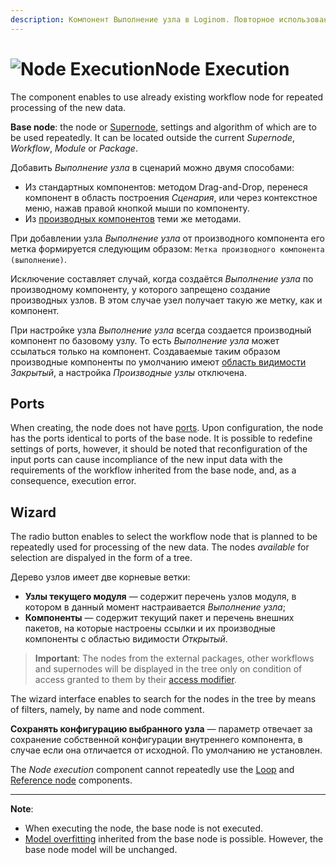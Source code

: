 ```yaml
---
description: Компонент Выполнение узла в Loginom. Повторное использование имеющегося узла. Базовый узел. Мастер настройки.
---
```

# ![Node Execution](./../../images/icons/components/script-deductor_default.svg)Node Execution

The component enables to use already existing workflow node for repeated processing of the new data.

**Base node**: the node or [Supernode](./supernode.md), settings and algorithm of which are to be used repeatedly. It can be located outside the current *Supernode*, *Workflow*, *Module* or *Package*.

Добавить *Выполнение узла* в сценарий можно двумя способами:

* Из стандартных компонентов: методом Drag-and-Drop, перенеся компонент в область построения *Сценария*, или через контекстное меню, нажав правой кнопкой мыши по компоненту.
* Из [производных компонентов](../../workflow/derived-component.md) теми же методами.

При добавлении узла *Выполнение узла* от производного компонента его метка формируется следующим образом: `Метка производного компонента (выполнение)`.

Исключение составляет случай, когда создаётся *Выполнение узла* по производному компоненту, у которого запрещено создание производных узлов. В этом случае узел получает такую же метку, как и компонент.

При настройке узла *Выполнение узла* всегда создается производный компонент по базовому узлу. То есть *Выполнение узла* может ссылаться только на компонент. Создаваемые таким образом производные компоненты по умолчанию имеют [область видимости](../../workflow/access-modifier.md) *Закрытый*, а настройка *Производные узлы* отключена.

## Ports

When creating, the node does not have [ports](./../../workflow/ports/README.md). Upon configuration, the node has the ports identical to ports of the base node. It is possible to redefine settings of ports, however, it should be noted that reconfiguration of the input ports can cause incompliance of the new input data with the requirements of the workflow inherited from the base node, and, as a consequence, execution error.

## Wizard

The radio button enables to select the workflow node that is planned to be repeatedly used for processing of the new data. The nodes *available* for selection are dispalyed in the form of a tree.

Дерево узлов имеет две корневые ветки:

* **Узлы текущего модуля** — содержит перечень узлов модуля, в котором в данный момент настраивается *Выполнение узла*;
* **Компоненты** — содержит текущий пакет и перечень внешних пакетов, на которые настроены ссылки и их производные компоненты с областью видимости *Открытый*.

> **Important**: The nodes from the external packages, other workflows and supernodes will be displayed in the tree only on condition of access granted to them by their [access modifier](./../../workflow/access-modifier.md).

The wizard interface enables to search for the nodes in the tree by means of filters, namely, by name and node comment.

**Сохранять конфигурацию выбранного узла** — параметр отвечает за сохранение собственной конфигурации внутреннего компонента, в случае если она отличается от исходной. По умолчанию не установлен.

The *Node execution* component cannot repeatedly use the [Loop](./loop.md) and [Reference node](./reference-node.md) components.


-----

**Note**:

* When executing the node, the base node is not executed.
* [Model overfitting](./../../workflow/training-processors.md) inherited from the base node is possible. However, the base node model will be unchanged.
